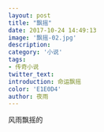 ```yaml
---
layout: post
title: "飘摇"
date: 2017-10-24 14:49:13
image: '飘摇-02.jpg'
description:
category: '小说'
tags:
- 传奇小说
twitter_text:
introduction: 命运飘摇
color: 'E1E0D4'
author: 夜雨
---
```

风雨飘摇的